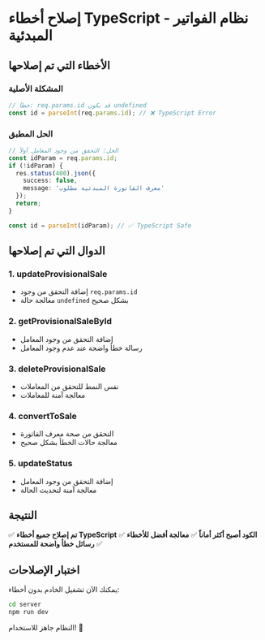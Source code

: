 # إصلاح أخطاء TypeScript - نظام الفواتير المبدئية

## الأخطاء التي تم إصلاحها

### المشكلة الأصلية
```typescript
// خطأ: req.params.id قد يكون undefined
const id = parseInt(req.params.id); // ❌ TypeScript Error
```

### الحل المطبق
```typescript
// الحل: التحقق من وجود المعامل أولاً
const idParam = req.params.id;
if (!idParam) {
  res.status(400).json({
    success: false,
    message: 'معرف الفاتورة المبدئية مطلوب'
  });
  return;
}

const id = parseInt(idParam); // ✅ TypeScript Safe
```

## الدوال التي تم إصلاحها

### 1. updateProvisionalSale
- إضافة التحقق من وجود `req.params.id`
- معالجة حالة `undefined` بشكل صحيح

### 2. getProvisionalSaleById
- إضافة التحقق من وجود المعامل
- رسالة خطأ واضحة عند عدم وجود المعامل

### 3. deleteProvisionalSale
- نفس النمط للتحقق من المعاملات
- معالجة آمنة للمعاملات

### 4. convertToSale
- التحقق من صحة معرف الفاتورة
- معالجة حالات الخطأ بشكل صحيح

### 5. updateStatus
- إضافة التحقق من وجود المعامل
- معالجة آمنة لتحديث الحالة

## النتيجة

✅ **تم إصلاح جميع أخطاء TypeScript**
✅ **الكود أصبح أكثر أماناً**
✅ **معالجة أفضل للأخطاء**
✅ **رسائل خطأ واضحة للمستخدم**

## اختبار الإصلاحات

يمكنك الآن تشغيل الخادم بدون أخطاء:

```bash
cd server
npm run dev
```

النظام جاهز للاستخدام! 🎉
